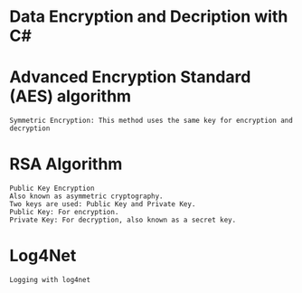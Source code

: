 # Data Encryption and Decription with C#

# Advanced Encryption Standard (AES) algorithm
    Symmetric Encryption: This method uses the same key for encryption and decryption

# RSA Algorithm
    Public Key Encryption    
    Also known as asymmetric cryptography.    
    Two keys are used: Public Key and Private Key.    
    Public Key: For encryption.    
    Private Key: For decryption, also known as a secret key.

# Log4Net 
    Logging with log4net 